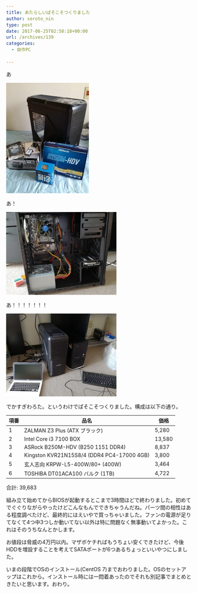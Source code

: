 ```yaml
---
title: あたらしいぱそこそつくりました
author: seroto_nin
type: post
date: 2017-06-25T02:58:18+00:00
url: /archives/139
categories:
  - 自作PC

---
```


あ

![IMG_20170624_110749-225x300.jpg](./IMG_20170624_110749-225x300.jpg)

<!--more-->

あ！

![IMG_20170624_145619-300x225.jpg](./IMG_20170624_145619-300x225.jpg)

あ！！！！！！！

![IMG_20170624_150217-300x225.jpg](./IMG_20170624_150217-300x225.jpg)

でかすぎわろた。というわけでぱそこそつくりました。構成は以下の通り。

|項番|品名|価格|
|---|---|---|
|1|ZALMAN Z3 Plus (ATX ブラック)|5,280|
|2|Intel Core i3 7100 BOX|13,580|
|3|ASRock B250M-HDV (B250 1151 DDR4)|8,837|
|4|Kingston KVR21N15S8/4 (DDR4 PC4-17000 4GB)|3,800|
|5|玄人志向 KRPW-L5-400W/80+ (400W)|3,464|
|6|TOSHIBA DT01ACA100 バルク (1TB)|4,722|

合計: 39,683
  
組み立て始めてからBIOSが起動するとこまで3時間ほどで終わりました。初めてでぐぐりながらやったけどこんなもんでできちゃうんだね。パーツ間の相性はある程度調べたけど、最終的にはえいやで買っちゃいました。ファンの電源が足りてなくて4つ中3つしか動いてない以外は特に問題なく無事動いてよかった。これはそのうちなんとかします。

お値段は脅威の4万円以内。マザボケチればもうちょい安くできたけど、今後HDDを増設することを考えてSATAポートが6つあるちょっといいやつにしました。

いまの段階でOSのインストール(CentOS 7)までおわりました。OSのセットアップはこれから。インストール時には一悶着あったのでそれも別記事でまとめときたいと思います。おわり。
